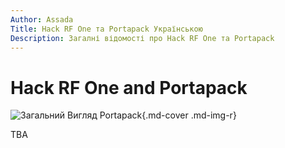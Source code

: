 ```yaml
---
Author: Assada
Title: Hack RF One та Portapack Українською
Description: Загалні відомості про Hack RF One та Portapack
---
```


# Hack RF One and Portapack

![Загальний Вигляд Portapack](https://i.imgur.com/YKr6CML.jpeg){.md-cover .md-img-r}

TBA
